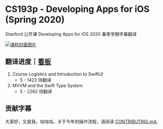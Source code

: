 # CS193p - Developing Apps for iOS (Spring 2020)

Stanford 公开课 Developing Apps for iOS 2020 春季学期字幕翻译

[![课程封面图片](https://i.ytimg.com/vi/jbtqIBpUG7g/maxresdefault.jpg)](https://i.ytimg.com/vi/jbtqIBpUG7g/maxresdefault.jpg)

## 翻译进度｜[看板](https://github.com/Apollonyan/CS193p-Developing-Apps-for-iOS-Spring-2020/projects/1)

1. Course Logistics and Introduction to SwiftUI
    - 5 - 1422 待翻译
2. MVVM and the Swift Type System
    - 5 - 2282 待翻译

## 贡献字幕

大家好，又是我，咕咕咕。关于今年的操作流程，请阅读 [CONTRIBUTING.md](CONTRIBUTING.md)。
